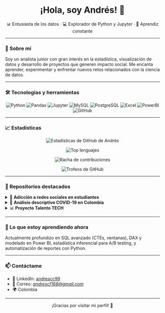 <h1 align="center">¡Hola, soy Andrés! 👋</h1>

<p align="center">
  📊 Entusiasta de los datos · 💻 Explorador de Python y Jupyter · 🌱 Aprendiz constante
</p>

---

### 🚀 Sobre mí

Soy un analista junior con gran interés en la estadística, visualización de datos y desarrollo de proyectos que generen impacto social. Me encanta aprender, experimentar y enfrentar nuevos retos relacionados con la ciencia de datos.

---

### 🛠 Tecnologías y herramientas

<p align="center">
  <img src="https://img.shields.io/badge/Python-3776AB?style=flat&logo=python&logoColor=white" alt="Python" />
  <img src="https://img.shields.io/badge/Pandas-150458?style=flat&logo=pandas&logoColor=white" alt="Pandas" />
  <img src="https://img.shields.io/badge/Jupyter-F37626?style=flat&logo=jupyter&logoColor=white" alt="Jupyter" />
  <img src="https://img.shields.io/badge/MySQL-4479A1?style=flat&logo=mysql&logoColor=white" alt="MySQL" />
  <img src="https://img.shields.io/badge/PostgreSQL-4169E1?style=flat&logo=postgresql&logoColor=white" alt="PostgreSQL" />
  <img src="https://img.shields.io/badge/Excel-217346?style=flat&logo=microsoft-excel&logoColor=white" alt="Excel" />
  <img src="https://img.shields.io/badge/PowerBI-F2C811?style=flat&logo=powerbi&logoColor=black" alt="PowerBI" />
  <img src="https://img.shields.io/badge/GitHub-181717?style=flat&logo=github&logoColor=white" alt="GitHub" />
</p>

---

### 📈 Estadísticas

<p align="center">
  <img src="https://github-readme-stats.vercel.app/api?username=Andresc99&show_icons=true&theme=transparent&rank_icon=github&include_all_commits=true" alt="Estadísticas de GitHub de Andrés" />
</p>

<p align="center">
  <img src="https://github-readme-stats.vercel.app/api/top-langs/?username=Andresc99&layout=compact&langs_count=8&theme=transparent" alt="Top lenguajes" />
</p>

<p align="center">
  <img src="https://streak-stats.demolab.com?user=Andresc99&theme=transparent&hide_border=true" alt="Racha de contribuciones" />
</p>

<p align="center">
  <img src="https://github-profile-trophy.vercel.app/?username=Andresc99&theme=flat&no-bg=true&no-frame=true&margin-w=8&margin-h=8" alt="Trofeos de GitHub" />
</p>

---

### 📂 Repositorios destacados

<details>
  <summary>🧠 <strong>Adicción a redes sociales en estudiantes</strong></summary>

  <blockquote>
    Análisis estadístico sobre el impacto de las redes sociales en jóvenes estudiantes.
  </blockquote>

  <p>
    <strong>Enfoque:</strong> <kbd>Análisis</kbd> <kbd>Estadística</kbd> <kbd>Visualización</kbd>
  </p>

  <p>
    <a href="https://github.com/Andresc99/Adiccion-a-redes-sociales-en-estudiantes">🔗 Ver repositorio</a>
  </p>

  <p>
    <a href="https://github.com/Andresc99/Adiccion-a-redes-sociales-en-estudiantes">
      <img src="https://img.shields.io/github/stars/Andresc99/Adiccion-a-redes-sociales-en-estudiantes?style=flat" alt="Stars" />
    </a>
    <a href="https://github.com/Andresc99/Adiccion-a-redes-sociales-en-estudiantes/commits">
      <img src="https://img.shields.io/github/last-commit/Andresc99/Adiccion-a-redes-sociales-en-estudiantes" alt="Último commit" />
    </a>
    <a href="https://github.com/Andresc99/Adiccion-a-redes-sociales-en-estudiantes/issues">
      <img src="https://img.shields.io/github/issues/Andresc99/Adiccion-a-redes-sociales-en-estudiantes" alt="Issues" />
    </a>
    <img src="https://img.shields.io/github/license/Andresc99/Adiccion-a-redes-sociales-en-estudiantes" alt="Licencia" />
  </p>
</details>

<details>
  <summary>🦠 <strong>Análisis descriptivo COVID-19 en Colombia</strong></summary>

  <blockquote>
    Proyecto de análisis exploratorio y visualización de datos de fallecimientos por COVID-19.
  </blockquote>

  <p>
    <strong>Enfoque:</strong> <kbd>EDA</kbd> <kbd>Datos públicos</kbd> <kbd>Visualización</kbd>
  </p>

  <p>
    <a href="https://github.com/Andresc99/An-lisis-descriptivo-de-fallecidos-por-COVID-19-en-Colombia">🔗 Ver repositorio</a>
  </p>

  <p>
    <a href="https://github.com/Andresc99/An-lisis-descriptivo-de-fallecidos-por-COVID-19-en-Colombia">
      <img src="https://img.shields.io/github/stars/Andresc99/An-lisis-descriptivo-de-fallecidos-por-COVID-19-en-Colombia?style=flat" alt="Stars" />
    </a>
    <a href="https://github.com/Andresc99/An-lisis-descriptivo-de-fallecidos-por-COVID-19-en-Colombia/commits">
      <img src="https://img.shields.io/github/last-commit/Andresc99/An-lisis-descriptivo-de-fallecidos-por-COVID-19-en-Colombia" alt="Último commit" />
    </a>
    <a href="https://github.com/Andresc99/An-lisis-descriptivo-de-fallecidos-por-COVID-19-en-Colombia/issues">
      <img src="https://img.shields.io/github/issues/Andresc99/An-lisis-descriptivo-de-fallecidos-por-COVID-19-en-Colombia" alt="Issues" />
    </a>
    <img src="https://img.shields.io/github/license/Andresc99/An-lisis-descriptivo-de-fallecidos-por-COVID-19-en-Colombia" alt="Licencia" />
  </p>
</details>

<details>
  <summary>📊 <strong>Proyecto Talento TECH</strong></summary>

  <blockquote>
    Reto de análisis de datos propuesto por el bootcamp Talento TECH.
  </blockquote>

  <p>
    <strong>Enfoque:</strong> <kbd>Limpieza</kbd> <kbd>EDA</kbd> <kbd>Reporte</kbd>
  </p>

  <p>
    <a href="https://github.com/Andresc99/Proyecto_de_Analisis_TalentoTECH">🔗 Ver repositorio</a>
  </p>

  <p>
    <a href="https://github.com/Andresc99/Proyecto_de_Analisis_TalentoTECH">
      <img src="https://img.shields.io/github/stars/Andresc99/Proyecto_de_Analisis_TalentoTECH?style=flat" alt="Stars" />
    </a>
    <a href="https://github.com/Andresc99/Proyecto_de_Analisis_TalentoTECH/commits">
      <img src="https://img.shields.io/github/last-commit/Andresc99/Proyecto_de_Analisis_TalentoTECH" alt="Último commit" />
    </a>
    <a href="https://github.com/Andresc99/Proyecto_de_Analisis_TalentoTECH/issues">
      <img src="https://img.shields.io/github/issues/Andresc99/Proyecto_de_Analisis_TalentoTECH" alt="Issues" />
    </a>
    <img src="https://img.shields.io/github/license/Andresc99/Proyecto_de_Analisis_TalentoTECH" alt="Licencia" />
  </p>
</details>

---

### 🧠 Lo que estoy aprendiendo ahora

Actualmente profundizo en SQL avanzado (CTEs, ventanas), DAX y modelado en Power BI, estadística inferencial para A/B testing, y automatización de reportes con Python.

---

### 📫 Contáctame

- 💼 LinkedIn: <a href="https://www.linkedin.com/in/andrescc99/">andrescc99</a>
- 📧 Correo: <em>andrescf168@gmail.com</em>
- 🌍 Colombia

---

<p align="center">
  ¡Gracias por visitar mi perfil! 🌟
</p>

